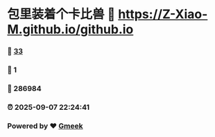 # 包里装着个卡比兽 :link: https://Z-Xiao-M.github.io/github.io 
### :page_facing_up: [33](https://Z-Xiao-M.github.io/github.io/tag.html) 
### :speech_balloon: 1 
### :hibiscus: 286984 
### :alarm_clock: 2025-09-07 22:24:41 
### Powered by :heart: [Gmeek](https://github.com/Meekdai/Gmeek)
